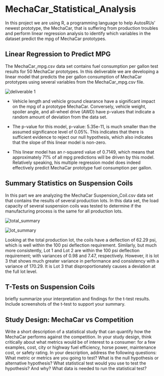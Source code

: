 # MechaCar_Statistical_Analysis
In this project we are using R, a programming language to help AutosRUs’ newest prototype, the MechaCar, that is suffering from production troubles and perform linear regression analysis to identify which variables in the dataset predict the mpg of MechaCar prototypes. 

## Linear Regression to Predict MPG

The MechaCar_mpg.csv data set contains fuel consumption per gallon test results for 50 MechaCar prototypes. In this deliverable we are developing a linear model that predicts the per gallon consumption of MechaCar prototypes using several variables from the MechaCar_mpg.csv file.

![deliverable 1](https://user-images.githubusercontent.com/66500222/183272607-cb2d27cf-857b-4e94-b964-d52e96bcf738.png)

- Vehicle length and vehicle ground clearance have a significant impact on the mpg of a prototype MechaCar. Conversely, vehicle weight, spoiler angle, and all-wheel drive (AWD) have p-values that indicate a random amount of deviation from the data set.

- The p-value for this model, p-value: 5.35e-11, is much smaller than the assumed significance level of 0.05%. This indicates that there is sufficient evidence to reject our null hypothesis, which also indicates that the slope of this linear model is non-zero.

- This linear model has an r-squared value of 0.7149, which means that approximately 71% of all mpg predictions will be driven by this model. Relatively speaking, his multiple regression model does indeed effectively predict MechaCar prototype fuel consumption per gallon.

## Summary Statistics on Suspension Coils

In this part we are analyzing the MechaCar Suspension_Coil.csv data set that contains the results of several production lots. In this data set, the load capacity of several suspension coils was tested to determine if the manufacturing process is the same for all production lots. 

![total_summary](https://user-images.githubusercontent.com/66500222/183272771-c6996c80-331c-4fee-8742-97387da0c1b7.png)


![lot_summary](https://user-images.githubusercontent.com/66500222/183272779-d391bb45-f460-4cb1-b01a-3209e87e8047.png)

Looking at the total production lot, the coils have a deflection of 62.29 psi, which is well within the 100 psi deflection requirement. Similarly, but much more consistently, Lot 1 and Lot 2 are within the 100 psi deflection requirement; with variances of 0.98 and 7.47, respectively. However, it is lot 3 that shows much greater variance in performance and consistency with a variance of 170.29. It is Lot 3 that disproportionately causes a deviation at the full lot level.

## T-Tests on Suspension Coils
briefly summarize your interpretation and findings for the t-test results. Include screenshots of the t-test to support your summary.

## Study Design: MechaCar vs Competition
Write a short description of a statistical study that can quantify how the MechaCar performs against the competition. In your study design, think critically about what metrics would be of interest to a consumer: for a few examples, cost, city or highway fuel efficiency, horse power, maintenance cost, or safety rating.
In your description, address the following questions:
What metric or metrics are you going to test?
What is the null hypothesis or alternative hypothesis?
What statistical test would you use to test the hypothesis? And why?
What data is needed to run the statistical test?
